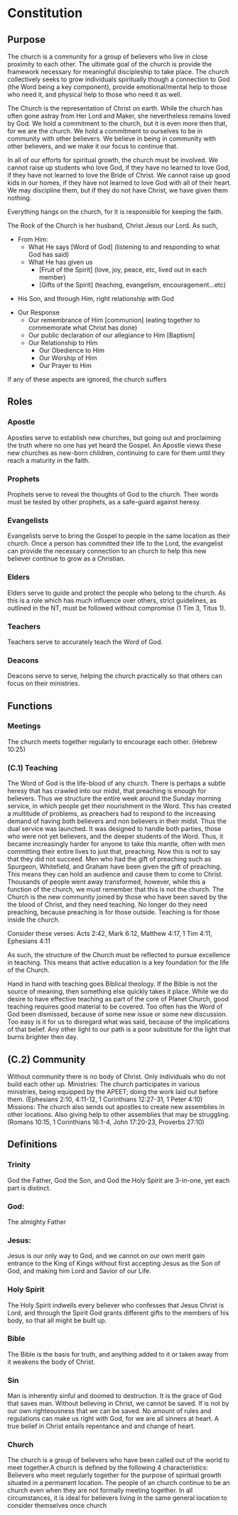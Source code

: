 # Constitution

## Purpose

The church is a community for a group of believers who live in close proximity to each other. The ultimate goal of the church is provide the framework necessary for meaningful discipleship to take place. The church collectively seeks to grow individuals spiritually though a connection to God (the Word being a key component), provide emotional/mental help to those who need it, and physical help to those who need it as well.

The Church is the representation of Christ on earth. While the church has often gone astray from Her Lord and Maker, she nevertheless remains loved by God. We hold a commitment to the church, but it is even more then that, for we are the church. We hold a commitment to ourselves to be in community with other believers. We believe in being in community with other believers, and we make it our focus to continue that.

In all of our efforts for spiritual growth, the church must be involved. We cannot raise up students who love God, if they have no learned to love God, if they have not learned to love the Bride of Christ. We cannot raise up good kids in our homes, if they have not learned to love God with all of their heart. We may discipline them, but if they do not have Christ, we have given them nothing.

Everything hangs on the church, for it is responsible for keeping the faith.

The Rock of the Church is her husband, Christ Jesus our Lord. As such,

* From Him:
	+ What He says [Word of God] (listening to and responding to what God has said)
	+ What He has given us
		- [Fruit of the Spirit] (love, joy, peace, etc, lived out in each member)
		- [Gifts of the Spirit] (teaching, evangelism, encouragement...etc)
- His Son, and through Him, right relationship with God
* Our Response
	+ Our remembrance of Him [communion] (eating together to commemorate what Christ has done)
	+ Our public declaration of our allegiance to Him [Baptism]
	+ Our Relationship to Him
		- Our Obedience to Him
		- Our Worship of Him
		- Our Prayer to Him

If any of these aspects are ignored, the church suffers


## Roles
### Apostle
Apostles serve to establish new churches, but going out and proclaiming the truth where no one has yet heard the Gospel. An Apostle views these new churches as new-born children, continuing to care for them until they reach a maturity in the faith.
### Prophets
Prophets serve to reveal the thoughts of God to the church. Their words must be tested by other prophets, as a safe-guard against heresy.
### Evangelists
Evangelists serve to bring the Gospel to people in the same location as their church. Once a person has committed their life to the Lord, the evangelist can provide the necessary connection to an church to help this new believer continue to grow as a Christian.
### Elders
Elders serve to guide and protect the people who belong to the church. As this is a role which has much influence over others, strict guidelines, as outlined in the NT, must be followed without compromise (1 Tim 3, Titus 1).
### Teachers
Teachers serve to accurately teach the Word of God.
### Deacons
Deacons serve to serve, helping the church practically so that others can focus on their ministries.

## Functions

### Meetings
The church meets together regularly to encourage each other. (Hebrew 10:25)
### (C.1) Teaching
The Word of God is the life-blood of any church. There is perhaps a subtle heresy that has crawled into our midst, that preaching is enough for believers. Thus we structure the entire week around the Sunday morning service, in which people get their nourishment in the Word. This has created a multitude of problems, as preachers had to respond to the increasing demand of having both believers and non believers in their midst. Thus the dual service was launched. It was designed to handle both parties, those who were not yet believers, and the deeper students of the Word. Thus, it became increasingly harder for anyone to take this mantle, often with men committing their entire lives to just that, preaching. Now this is not to say that they did not succeed. Men who had the gift of preaching such as Spurgeon, Whitefield, and Graham have been given the gift of preaching. This means they can hold an audience and cause them to come to Christ. Thousands of people went away transformed, however, while this a function of the church, we must remember that this is not the church. The Church is the new community joined by those who have been saved by the the blood of Christ, and they need teaching. No longer do they need preaching, because preaching is for those outside. Teaching is for those inside the church.

Consider these verses: Acts 2:42, Mark 6:12, Matthew 4:17, 1 Tim 4:11, Ephesians 4:11

As such, the structure of the Church must be reflected to pursue excellence in teaching. This means that active education is a key foundation for the life of the Church.

Hand in hand with teaching goes Biblical theology. If the Bible is not the source of meaning, then something else quickly takes it place. While we do desire to have effective teaching as part of the core of Planet Church, good teaching requires good material to be covered. Too often has the Word of God been dismissed, because of some new issue or some new discussion. Too easy is it for us to disregard what was said, because of the implications of that belief. Any other light to our path is a poor substitute for the light that burns brighter then day.
## (C.2) Community
Without community there is no body of Christ. Only individuals who do not build each other up.
Ministries:
The church participates in various ministries, being equipped by the APEET; doing the work laid out before them. (Ephesians 2:10, 4:11-12, 1 Corinthians 12:27-31, 1 Peter 4:10)
Missions:
The church also sends out apostles to create new assemblies in other locations. Also giving help to other assemblies that may be struggling. (Romans 10:15, 1 Corinthians 16:1-4, John 17:20-23, Proverbs 27:10)

## Definitions

### Trinity
God the Father, God the Son, and God the Holy Spirit are 3-in-one, yet each part is distinct.
### God:
The almighty Father
### Jesus:
Jesus is our only way to God, and we cannot on our own merit gain entrance to the King of Kings without first accepting Jesus as the Son of God, and making him Lord and Savior of our Life.
### Holy Spirit
The Holy Spirit indwells every believer who confesses that Jesus Christ is Lord, and through the Spirit God grants different gifts to the members of his body, so that all might be built up.
### Bible
The Bible is the basis for truth, and anything added to it or taken away from it weakens the body of Christ.
### Sin
Man is inherently sinful and doomed to destruction. It is the grace of God that saves man. Without believing in Christ, we cannot be saved. If is not by our own righteousness that we can be saved. No amount of rules and regulations can make us right with God, for we are all sinners at heart. A true belief in Christ entails repentance and and change of heart.
### Church
The church is a group of believers who have been called out of the world to meet together.A church is defined by the following 4 characteristics: Believers who meet regularly together for the purpose of spiritual growth situated in a permanent location. The people of an church continue to be an church even when they are not formally meeting together. In all circumstances, it is ideal for believers living in the same general location to consider themselves once church